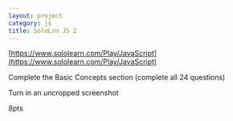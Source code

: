 ```yaml
---
layout: project
category: js
title: SoloLrn JS 2
---
```


[https://www.sololearn.com/Play/JavaScript](https://www.sololearn.com/Play/JavaScript)

Complete the Basic Concepts section (complete all 24 questions)

Turn in an *un*cropped screenshot

8pts
